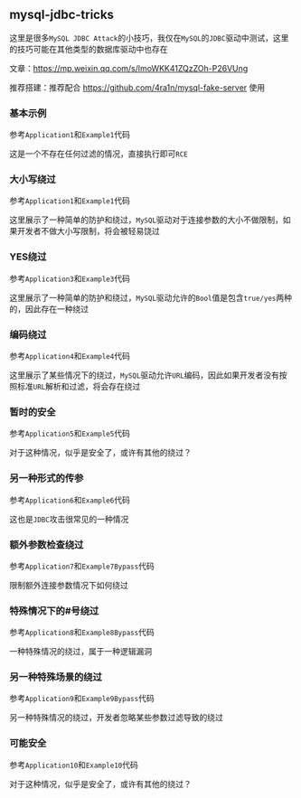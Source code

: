 ## mysql-jdbc-tricks

这里是很多`MySQL JDBC Attack`的小技巧，我仅在`MySQL`的`JDBC`驱动中测试，这里的技巧可能在其他类型的数据库驱动中也存在

文章：https://mp.weixin.qq.com/s/lmoWKK41ZQzZOh-P26VUng

推荐搭建：推荐配合 https://github.com/4ra1n/mysql-fake-server 使用

### 基本示例

参考`Application1`和`Example1`代码

这是一个不存在任何过滤的情况，直接执行即可`RCE`

### 大小写绕过

参考`Application1`和`Example1`代码

这里展示了一种简单的防护和绕过，`MySQL`驱动对于连接参数的大小不做限制，如果开发者不做大小写限制，将会被轻易饶过

### YES绕过

参考`Application3`和`Example3`代码

这里展示了一种简单的防护和绕过，`MySQL`驱动允许的`Bool`值是包含`true/yes`两种的，因此存在一种绕过

### 编码绕过

参考`Application4`和`Example4`代码

这里展示了某些情况下的绕过，`MySQL`驱动允许`URL`编码，因此如果开发者没有按照标准`URL`解析和过滤，将会存在绕过

### 暂时的安全

参考`Application5`和`Example5`代码

对于这种情况，似乎是安全了，或许有其他的绕过？

### 另一种形式的传参

参考`Application6`和`Example6`代码

这也是`JDBC`攻击很常见的一种情况

### 额外参数检查绕过

参考`Application7`和`Example7Bypass`代码

限制额外连接参数情况下如何绕过

### 特殊情况下的#号绕过

参考`Application8`和`Example8Bypass`代码

一种特殊情况的绕过，属于一种逻辑漏洞

### 另一种特殊场景的绕过

参考`Application9`和`Example9Bypass`代码

另一种特殊情况的绕过，开发者忽略某些参数过滤导致的绕过

### 可能安全

参考`Application10`和`Example10`代码

对于这种情况，似乎是安全了，或许有其他的绕过？
